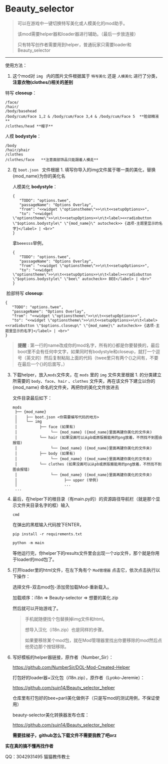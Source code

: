 # Beauty_selector
> 可以在游戏中一键切换特写美化或人模美化的mod助手。
>
> 该mod需要helper器和loader器进行辅助。（最后一步放连接）
>
> 只有特写创作者需要用到helper，普通玩家只需要loader和Beauty_selector

---

使用方法：

1. 这个mod对 `img ` 内的图片文件根据属于 `特写美化` 还是 `人模美化` 进行了分类，**注意衣物(clothes/)相关的差别**

特写 **closeup**：

```
/face/
/hair/
/body/basehead
/body/cum/Face 1,2 & /body/cum/Face 3,4 & /body/cum/Face 5  **脸部精液**
/clothes/head **帽子**
```

人模 **bodystyle**：

```
/body
/hair/phair
/clothes
/clothes/face 	**注意面部饰品只能跟着人模走**
```



2. 在 `boot.json ` 文件根据 1. 填写你导入的img文件属于哪一类的美化，替换{mod_name}为你的美化名

   人模美化 **bodystyle**：

   ```
   {
      "TODO": "options.twee", 
      "passageName": "Options Overlay",
      "from": "<<widget \"optionstheme\">>\n\t<<setupOptions>>",
      "to": "<<widget \"optionstheme\">>\n\t<<setupOptions>>\n\t<label><<radiobutton \"$options.bodystyle\" \"{mod_name}\" autocheck>> {选项-主题里显示的名字}</label> | <br>"
   }
   ```

   拿`beeesss`举例，

   ```
   {
      "TODO": "options.twee",
      "passageName": "Options Overlay",
      "from": "<<widget \"optionstheme\">>\n\t<<setupOptions>>",
      "to": "<<widget \"optionstheme\">>\n\t<<setupOptions>>\n\t<label><<radiobutton \"$options.bodystyle\" \"bee\" autocheck>> BEE</label> | <br>"
   }
   ```

​	脸部特写  **closeup**:

```
{
   "TODO": "options.twee", 
   "passageName": "Options Overlay",
   "from": "<<widget \"optionstheme\">>\n\t<<setupOptions>>",
   "to": "<<widget \"optionstheme\">>\n\t<<setupOptions>>\n\t<label><<radiobutton \"$options.closeup\" \"{mod_name}\" autocheck>> {选项-主题里显示的名字}</label> | <br>"
}
```

> **提醒** : 第一行的name改成你的mod名字，所有的{}都是你要替换的，最后boot里不会有任何中文字，如果同时有bodystyle和closeup，就打一个逗号（英文的）然后复制粘贴上面的代码（twee里只有两个{}之间有，不要在最后一个{}的后面写，）



3. 下载helper，放入`mods`文件夹，在 `mods` 里的 `img` 文件夹里根据 1. 的分类建立所需要的 `body`、`face`、`hair` 、`clothes` 文件夹，再在该文件下建立以你的 {mod_name} 命名的文件夹，再把你的美化文件放进去

   文件目录最后如下：

   ```
   mods
    ├── {mod_name}
    │    ├── boot.json <你需要编写代码的地方>
    │    └── img 
    │    	   ├── face (如果有)
    │    	   		└── {mod_name} ({mod_name}里面再建你美化的文件夹)
    │    	   └── hair (如果没画可以从pb或原版搬能用的png放着，不然找不到图会报错)
    │    	   		└── {mod_name} ({mod_name}里面再建你美化的文件夹)
    │    	   ├── body (如果有)
    │    	   		└── {mod_name} ({mod_name}里面再建你美化的文件夹)
    │    	   └── clothes (如果没画可以从pb或原版搬能用的png放着，不然找不到图会报错)
    │    	   		└── {mod_name} ({mod_name}里面再建你美化的文件夹)
    │    	   			  ├── upper (举例)
    │					  ...
    ...
   ```

   

4. 最后，在helper下的根目录（有main.py的）的资源路径导航栏（就是那个显示文件夹目录名字的框）输入

   ```
   cmd
   ```

   在弹出的黑框输入代码按下ENTER，

   ```
   pip install -r requirements.txt
   ```

   ```python
   python -m main
   ```

   等他运行完，你helper下的results文件里会出现一个zip文件，那个就是你用于loader的mod包了。

   

5. 打开loader里的html文件，在左下角有个 `Mod管理器` 点击它，依次点击执行以下操作：

   选择文件-双击mod包-添加旁加载Mod-重新载入。

   加载顺序：i18n => Beauty-selector => 想要的美化.zip

   然后就可以开始游戏了。

   > 手机就随便找个包替换掉img文件和html。
   >
   > 想导入汉化（i18n.zip）也是同样的步骤。
   >
   > 如果要移除某个mod包，就在Mod管理器里找出你要移除的mod然后点他旁边那个按钮移除。

   

6. 写好模板的helper器链接，原作者（Number_Sir）：

   https://github.com/NumberSir/DOL-Mod-Created-Helper

   打包好的loader器+汉化包（i18n.zip），原作者（Lyoko-Jeremie）：

   https://github.com/suin14/Beauty_selector_helper

   仓库里有打包好的bee+paril美化做例子（只是写mod的测试用例，不保证使用）

   beauty-selector美化转换器发布仓库：

   https://github.com/suin14/Beauty_selector_helper

   **需要挂梯子，github怎么下载文件不需要我教了吧orz**



**实在真的搞不懂再找作者**

QQ：3042931495 猫猫教传教士
